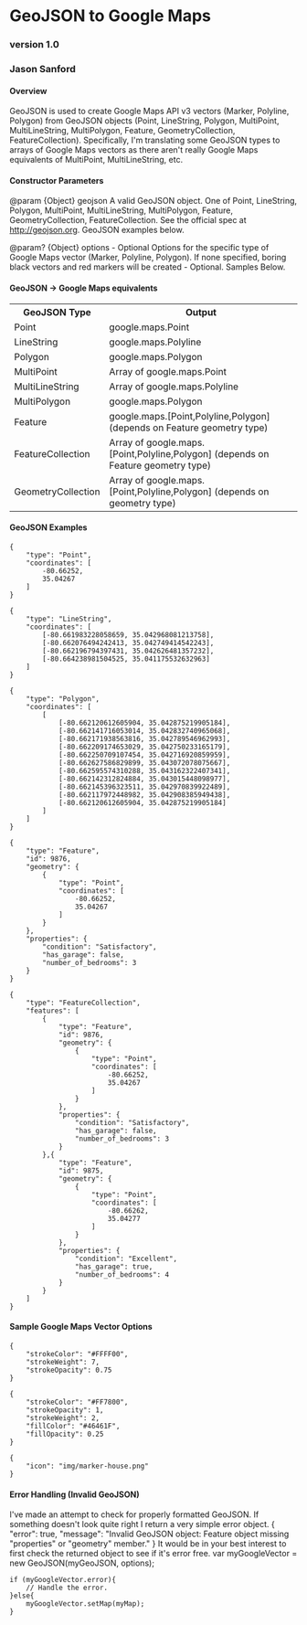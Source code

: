 # GeoJSON to Google Maps
### version 1.0
### Jason Sanford

#### Overview
GeoJSON is used to create Google Maps API v3 vectors (Marker, Polyline, Polygon) from GeoJSON objects (Point, LineString, Polygon, MultiPoint, MultiLineString, MultiPolygon, Feature, GeometryCollection, FeatureCollection). Specifically, I'm translating some GeoJSON types to arrays of Google Maps vectors as there aren't really Google Maps equivalents of MultiPoint, MultiLineString, etc.

#### Constructor Parameters
@param {Object} geojson
A valid GeoJSON object. One of Point, LineString, Polygon, MultiPoint, MultiLineString, MultiPolygon, Feature, GeometryCollection, FeatureCollection. See the official spec at http://geojson.org. GeoJSON examples below.
		
@param? {Object} options - Optional
Options for the specific type of Google Maps vector (Marker, Polyline, Polygon). If none specified, boring black vectors and red markers will be created - Optional. Samples Below.

#### GeoJSON -> Google Maps equivalents
<table>
<tr><th>GeoJSON Type</th><th>Output</th></tr>
<tr><td>Point</td><td>google.maps.Point</td></tr>
<tr><td>LineString</td><td>google.maps.Polyline</td></tr>
<tr><td>Polygon</td><td>google.maps.Polygon</td></tr>
<tr><td>MultiPoint</td><td>Array of google.maps.Point</td></tr>
<tr><td>MultiLineString</td><td>Array of google.maps.Polyline</td></tr>
<tr><td>MultiPolygon</td><td>google.maps.Polygon</td></tr>
<tr><td>Feature</td><td>google.maps.[Point,Polyline,Polygon] (depends on Feature geometry type)</td></tr>
<tr><td>FeatureCollection</td><td>Array of google.maps.[Point,Polyline,Polygon] (depends on Feature geometry type)</td></tr>
<tr><td>GeometryCollection</td><td>Array of google.maps.[Point,Polyline,Polygon] (depends on geometry type)</td></tr>
</table>

#### GeoJSON Examples
	{
		"type": "Point",
		"coordinates": [
			-80.66252,
			35.04267
		]
	}
	
	{
		"type": "LineString",
		"coordinates": [
			[-80.661983228058659, 35.042968081213758],
			[-80.662076494242413, 35.042749414542243],
			[-80.662196794397431, 35.042626481357232],
			[-80.664238981504525, 35.041175532632963]
		]
	}
	
	{
		"type": "Polygon",
		"coordinates": [
			[
				[-80.662120612605904, 35.042875219905184],
				[-80.662141716053014, 35.042832740965068],
				[-80.662171938563816, 35.042789546962993],
				[-80.662209174653029, 35.042750233165179],
				[-80.662250709107454, 35.042716920859959],
				[-80.662627586829899, 35.043072078075667],
				[-80.662595574310288, 35.043162322407341],
				[-80.662142312824884, 35.043015448098977],
				[-80.662145396323511, 35.042970839922489],
				[-80.662117972448982, 35.042908385949438],
				[-80.662120612605904, 35.042875219905184]
			]
		]
	}
	
	{
		"type": "Feature",
		"id": 9876,
		"geometry": {
			{
				"type": "Point",
				"coordinates": [
					-80.66252,
					35.04267
				]
			}
		},
		"properties": {
			"condition": "Satisfactory",
			"has_garage": false,
			"number_of_bedrooms": 3
		}
	}
	
	{
		"type": "FeatureCollection",
		"features": [
			{
				"type": "Feature",
				"id": 9876,
				"geometry": {
					{
						"type": "Point",
						"coordinates": [
							-80.66252,
							35.04267
						]
					}
				},
				"properties": {
					"condition": "Satisfactory",
					"has_garage": false,
					"number_of_bedrooms": 3
				}
			},{
				"type": "Feature",
				"id": 9875,
				"geometry": {
					{
						"type": "Point",
						"coordinates": [
							-80.66262,
							35.04277
						]
					}
				},
				"properties": {
					"condition": "Excellent",
					"has_garage": true,
					"number_of_bedrooms": 4
				}
			}
		]
	}

#### Sample Google Maps Vector Options
	{
		"strokeColor": "#FFFF00",
		"strokeWeight": 7,
		"strokeOpacity": 0.75
	}
	
	{
		"strokeColor": "#FF7800",
		"strokeOpacity": 1,
		"strokeWeight": 2,
		"fillColor": "#46461F",
		"fillOpacity": 0.25
	}
	
	{
		"icon": "img/marker-house.png"
	}

#### Error Handling (Invalid GeoJSON)

I've made an attempt to check for properly formatted GeoJSON. If something doesn't look quite right I return a very simple error object.
	{
		"error": true,
		"message": "Invalid GeoJSON object: Feature object missing \"properties\" or \"geometry\" member."
	}
It would be in your best interest to first check the returned object to see if it's error free.
	var myGoogleVector = new GeoJSON(myGeoJSON, options);
	
	if (myGoogleVector.error){
		// Handle the error.
	}else{
		myGoogleVector.setMap(myMap);
	}